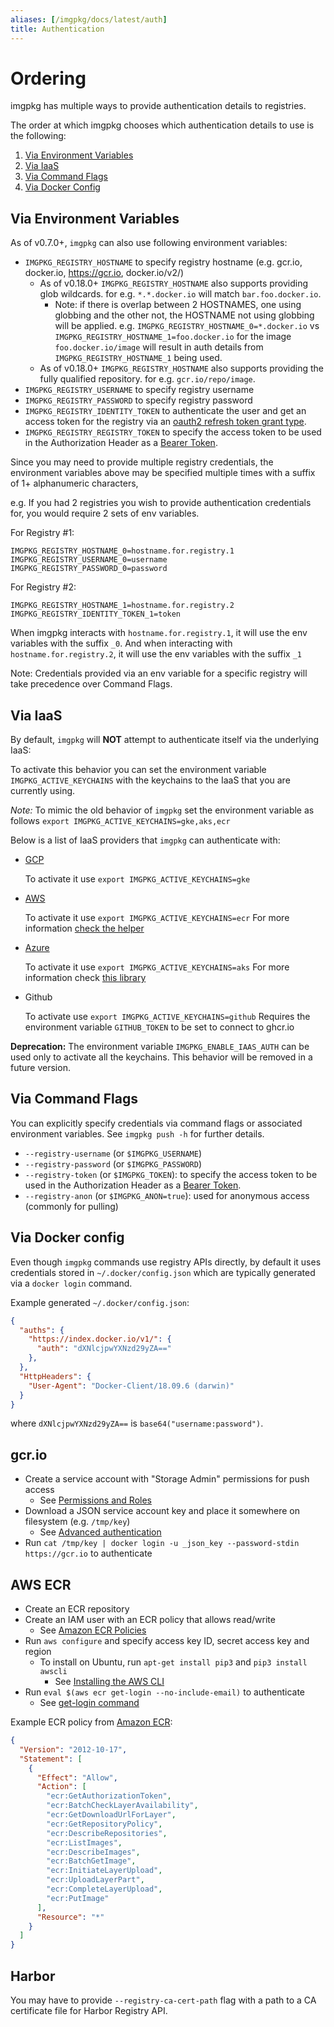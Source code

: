 ```yaml
---
aliases: [/imgpkg/docs/latest/auth]
title: Authentication
---
```


# Ordering

imgpkg has multiple ways to provide authentication details to registries.

The order at which imgpkg chooses which authentication details to use is the following:

1. [Via Environment Variables](#via-environment-variables)
1. [Via IaaS](#via-iaas)
1. [Via Command Flags](#via-command-flags)
1. [Via Docker Config](#via-docker-config)

## Via Environment Variables

As of v0.7.0+, `imgpkg` can also use following environment variables:

- `IMGPKG_REGISTRY_HOSTNAME` to specify registry hostname (e.g. gcr.io, docker.io, https://gcr.io, docker.io/v2/)
  - As of v0.18.0+ `IMGPKG_REGISTRY_HOSTNAME` also supports providing glob wildcards. for e.g. `*.*.docker.io` will match `bar.foo.docker.io`. 
    - Note: if there is overlap between 2 HOSTNAMES, one using globbing and the other not, the HOSTNAME not using globbing will be applied. e.g. `IMGPKG_REGISTRY_HOSTNAME_0=*.docker.io` vs `IMGPKG_REGISTRY_HOSTNAME_1=foo.docker.io` for the image `foo.docker.io/image` will result in auth details from `IMGPKG_REGISTRY_HOSTNAME_1` being used.
  - As of v0.18.0+ `IMGPKG_REGISTRY_HOSTNAME` also supports providing the fully qualified repository. for e.g. `gcr.io/repo/image`. 
- `IMGPKG_REGISTRY_USERNAME` to specify registry username
- `IMGPKG_REGISTRY_PASSWORD` to specify registry password
- `IMGPKG_REGISTRY_IDENTITY_TOKEN` to authenticate the user and get an access token for the registry via an [oauth2 refresh token grant type](https://docs.docker.com/registry/spec/auth/oauth/).
- `IMGPKG_REGISTRY_REGISTRY_TOKEN` to specify the access token to be used in the Authorization Header as a [Bearer Token](https://docs.docker.com/registry/spec/auth/token/#using-the-bearer-token).

Since you may need to provide multiple registry credentials, the environment variables above may be specified multiple times with a suffix of 1+ alphanumeric characters,

e.g. If you had 2 registries you wish to provide authentication credentials for, you would require 2 sets of env variables.

For Registry #1:

```
IMGPKG_REGISTRY_HOSTNAME_0=hostname.for.registry.1
IMGPKG_REGISTRY_USERNAME_0=username
IMGPKG_REGISTRY_PASSWORD_0=password
```

For Registry #2:

```
IMGPKG_REGISTRY_HOSTNAME_1=hostname.for.registry.2
IMGPKG_REGISTRY_IDENTITY_TOKEN_1=token
```

When imgpkg interacts with `hostname.for.registry.1`, it will use the env variables with the suffix `_0`. And when interacting with `hostname.for.registry.2`, it will use the env variables with the suffix `_1`


Note: Credentials provided via an env variable for a specific registry will take precedence over Command Flags.

## Via IaaS

By default, `imgpkg` will **NOT** attempt to authenticate itself via the underlying IaaS:

To activate this behavior you can set the environment variable `IMGPKG_ACTIVE_KEYCHAINS` with the keychains to the IaaS that you are currently using.

*Note:* To mimic the old behavior of `imgpkg` set the environment variable as follows `export IMGPKG_ACTIVE_KEYCHAINS=gke,aks,ecr`

Below is a list of IaaS providers that `imgpkg` can authenticate with:

- [GCP](https://cloud.google.com/compute/docs/metadata/overview)

  To activate it use `export IMGPKG_ACTIVE_KEYCHAINS=gke`

- [AWS](https://docs.aws.amazon.com/AWSEC2/latest/UserGuide/ec2-instance-metadata.html)

  To activate it use `export IMGPKG_ACTIVE_KEYCHAINS=ecr`
  For more information [check the helper](https://github.com/awslabs/amazon-ecr-credential-helper#configuration)

- [Azure](https://docs.microsoft.com/en-us/azure/active-directory/managed-identities-azure-resources/how-managed-identities-work-vm)

  To activate it use `export IMGPKG_ACTIVE_KEYCHAINS=aks`
  For more information check [this library](https://github.com/chrismellard/docker-credential-acr-env)

- Github

  To activate use `export IMGPKG_ACTIVE_KEYCHAINS=github`
  Requires the environment variable `GITHUB_TOKEN` to be set to connect to ghcr.io

**Deprecation:** The environment variable `IMGPKG_ENABLE_IAAS_AUTH` can be used only to activate all the keychains.
This behavior will be removed in a future version.


## Via Command Flags

You can explicitly specify credentials via command flags or associated environment variables. See `imgpkg push -h` for further details.

- `--registry-username` (or `$IMGPKG_USERNAME`)
- `--registry-password` (or `$IMGPKG_PASSWORD`)
- `--registry-token` (or `$IMGPKG_TOKEN`): to specify the access token to be used in the Authorization Header as a [Bearer Token](https://docs.docker.com/registry/spec/auth/token/#using-the-bearer-token).
- `--registry-anon` (or `$IMGPKG_ANON=true`): used for anonymous access (commonly for pulling)

## Via Docker config

Even though `imgpkg` commands use registry APIs directly, by default it uses credentials stored in `~/.docker/config.json` which are typically generated via a `docker login` command.

Example generated `~/.docker/config.json`:

```json
{
  "auths": {
    "https://index.docker.io/v1/": {
      "auth": "dXNlcjpwYXNzd29yZA=="
    },
  },
  "HttpHeaders": {
    "User-Agent": "Docker-Client/18.09.6 (darwin)"
  }
}
```

where `dXNlcjpwYXNzd29yZA==` is `base64("username:password")`.

## gcr.io

- Create a service account with "Storage Admin" permissions for push access
  - See [Permissions and Roles](https://cloud.google.com/container-registry/docs/access-control#permissions_and_roles)
- Download a JSON service account key and place it somewhere on filesystem (e.g. `/tmp/key`)
  - See [Advanced authentication](https://cloud.google.com/container-registry/docs/advanced-authentication#json_key_file)
- Run `cat /tmp/key | docker login -u _json_key --password-stdin https://gcr.io` to authenticate

## AWS ECR

- Create an ECR repository
- Create an IAM user with an ECR policy that allows read/write
  - See [Amazon ECR Policies](https://docs.aws.amazon.com/AmazonECR/latest/userguide/ecr_managed_policies.html)
- Run `aws configure` and specify access key ID, secret access key and region
  - To install on Ubuntu, run `apt-get install pip3` and `pip3 install awscli`
    - See [Installing the AWS CLI](https://docs.aws.amazon.com/cli/latest/userguide/cli-chap-install.html)
- Run `eval $(aws ecr get-login --no-include-email)` to authenticate
  - See [get-login command](https://docs.aws.amazon.com/cli/latest/reference/ecr/get-login.html)

Example ECR policy from [Amazon ECR](https://docs.aws.amazon.com/AmazonECR/latest/userguide/ecr_managed_policies.html):

```json
{
  "Version": "2012-10-17",
  "Statement": [
    {
      "Effect": "Allow",
      "Action": [
        "ecr:GetAuthorizationToken",
        "ecr:BatchCheckLayerAvailability",
        "ecr:GetDownloadUrlForLayer",
        "ecr:GetRepositoryPolicy",
        "ecr:DescribeRepositories",
        "ecr:ListImages",
        "ecr:DescribeImages",
        "ecr:BatchGetImage",
        "ecr:InitiateLayerUpload",
        "ecr:UploadLayerPart",
        "ecr:CompleteLayerUpload",
        "ecr:PutImage"
      ],
      "Resource": "*"
    }
  ]
}
```

## Harbor

You may have to provide `--registry-ca-cert-path` flag with a path to a CA certificate file for Harbor Registry API.

